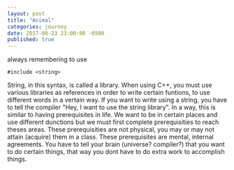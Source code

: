 ```yaml
---
layout: post
title: "Animal"
categories: journey
date: 2017-08-23 23:00:00 -0500
published: true
---
```



always remembering to use
```
#include <string>
```
String, in this syntax, is called a library. When using C++, you must use various libraries as references in order to
write certain funtions, to use different words in a vertain way. If you want to write using a string, you have to tell
the compiler "Hey, I want to use the string library". In a way, this is similar to having prerequisites in life. We want
to be in certain places and use different dunctions but we must first complete prerequisities to reach theses areas. 
These prerequisities are not physical, you may or may not attain  (acquire) them in a class. These prerequisites are mental,
internal agreements. You have to tell your brain (universe? compiler?) that you want to do certain things, that way you dont
have to do extra work to accomplish things. 
